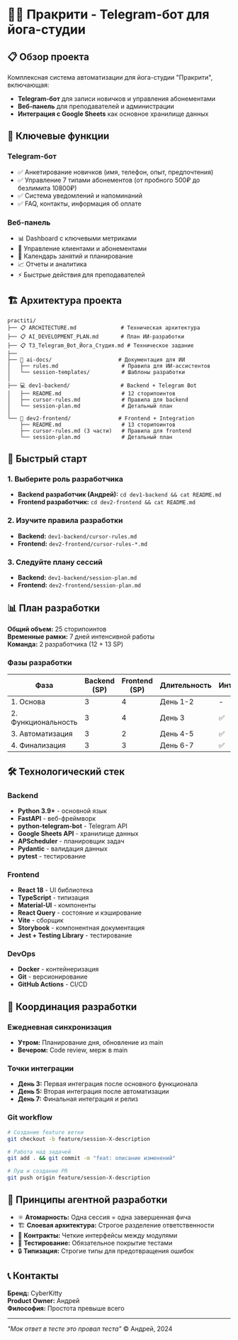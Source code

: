 # 🧘‍♀️ Пракрити - Telegram-бот для йога-студии

## 📋 Обзор проекта

Комплексная система автоматизации для йога-студии "Пракрити", включающая:
- **Telegram-бот** для записи новичков и управления абонементами
- **Веб-панель** для преподавателей и администрации
- **Интеграция с Google Sheets** как основное хранилище данных

## 🎯 Ключевые функции

### Telegram-бот
- ✅ Анкетирование новичков (имя, телефон, опыт, предпочтения)
- ✅ Управление 7 типами абонементов (от пробного 500₽ до безлимита 10800₽)
- ✅ Система уведомлений и напоминаний
- ✅ FAQ, контакты, информация об оплате

### Веб-панель
- 📊 Dashboard с ключевыми метриками
- 👥 Управление клиентами и абонементами
- 📅 Календарь занятий и планирование
- 📈 Отчеты и аналитика
- ⚡ Быстрые действия для преподавателей

## 🏗️ Архитектура проекта

```
practiti/
├── 📋 ARCHITECTURE.md              # Техническая архитектура
├── 📋 AI_DEVELOPMENT_PLAN.md       # План ИИ-разработки
├── 📋 ТЗ_Telegram_Bot_Йога_Студия.md # Техническое задание
├── 
├── 🤖 ai-docs/                     # Документация для ИИ
│   ├── rules.md                    # Правила для ИИ-ассистентов
│   └── session-templates/          # Шаблоны разработки
│
├── 💻 dev1-backend/                # Backend + Telegram Bot
│   ├── README.md                   # 12 сторипоинтов
│   ├── cursor-rules.md             # Правила для backend
│   └── session-plan.md             # Детальный план
│
└── 🎨 dev2-frontend/               # Frontend + Integration
    ├── README.md                   # 13 сторипоинтов
    ├── cursor-rules.md (3 части)   # Правила для frontend
    └── session-plan.md             # Детальный план
```

## 🚀 Быстрый старт

### 1. Выберите роль разработчика
- **Backend разработчик (Андрей):** `cd dev1-backend && cat README.md`
- **Frontend разработчик:** `cd dev2-frontend && cat README.md`

### 2. Изучите правила разработки
- **Backend:** `dev1-backend/cursor-rules.md`
- **Frontend:** `dev2-frontend/cursor-rules-*.md`

### 3. Следуйте плану сессий
- **Backend:** `dev1-backend/session-plan.md`
- **Frontend:** `dev2-frontend/session-plan.md`

## 📊 План разработки

**Общий объем:** 25 сторипоинтов  
**Временные рамки:** 7 дней интенсивной работы  
**Команда:** 2 разработчика (12 + 13 SP)

### Фазы разработки

| Фаза | Backend (SP) | Frontend (SP) | Длительность | Интеграция |
|------|-------------|---------------|--------------|------------|
| 1. Основа | 3 | 4 | День 1-2 | - |
| 2. Функциональность | 3 | 4 | День 3 | ✅ |
| 3. Автоматизация | 3 | 2 | День 4-5 | ✅ |
| 4. Финализация | 3 | 3 | День 6-7 | ✅ |

## 🛠️ Технологический стек

### Backend
- **Python 3.9+** - основной язык
- **FastAPI** - веб-фреймворк
- **python-telegram-bot** - Telegram API
- **Google Sheets API** - хранилище данных
- **APScheduler** - планировщик задач
- **Pydantic** - валидация данных
- **pytest** - тестирование

### Frontend
- **React 18** - UI библиотека
- **TypeScript** - типизация
- **Material-UI** - компоненты
- **React Query** - состояние и кэширование
- **Vite** - сборщик
- **Storybook** - компонентная документация
- **Jest + Testing Library** - тестирование

### DevOps
- **Docker** - контейнеризация
- **Git** - версионирование
- **GitHub Actions** - CI/CD

## 🤝 Координация разработки

### Ежедневная синхронизация
- **Утром:** Планирование дня, обновление из main
- **Вечером:** Code review, мерж в main

### Точки интеграции
- **День 3:** Первая интеграция после основного функционала
- **День 5:** Вторая интеграция после автоматизации
- **День 7:** Финальная интеграция и релиз

### Git workflow
```bash
# Создание feature ветки
git checkout -b feature/session-X-description

# Работа над задачей
git add . && git commit -m "feat: описание изменений"

# Пуш и создание PR
git push origin feature/session-X-description
```

## 🎯 Принципы агентной разработки

- ⚛️ **Атомарность:** Одна сессия = одна завершенная фича
- 🏗️ **Слоевая архитектура:** Строгое разделение ответственности
- 🤝 **Контракты:** Четкие интерфейсы между модулями
- 🧪 **Тестирование:** Обязательное покрытие тестами
- 🔒 **Типизация:** Строгие типы для предотвращения ошибок

## 📞 Контакты

**Бренд:** CyberKitty  
**Product Owner:** Андрей  
**Философия:** Простота превыше всего

---

*"Мок ответ в тесте это провал теста"* © Андрей, 2024 